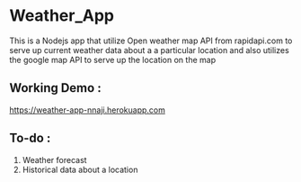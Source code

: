 # Weather_App
This is a Nodejs app that utilize Open weather map API from rapidapi.com to serve up current weather data about a a particular location and also utilizes the  google map API to serve up the location on the map

## Working Demo :
https://weather-app-nnaji.herokuapp.com

## To-do :
1) Weather forecast
2) Historical data about a location
